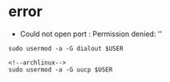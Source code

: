 # error

- Could not open port <PORT>: Permission denied: '<PORT>'
```shell
sudo usermod -a -G dialout $USER

<!--archlinux-->
sudo usermod -a -G uucp $USER
```
